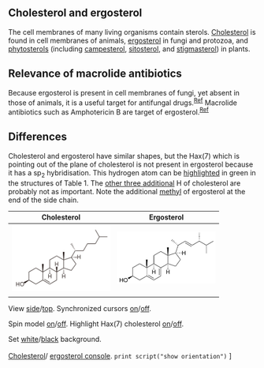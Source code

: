 ## Cholesterol and ergosterol

The cell membranes of many living organisms contain sterols. [Cholesterol](https://en.wikipedia.org/wiki/Cholesterol) is found in cell membranes of animals, [ergosterol](https://en.wikipedia.org/wiki/Ergosterol) in fungi and protozoa, and [phytosterols](https://en.wikipedia.org/wiki/Phytosterol) (including [campesterol](https://en.wikipedia.org/wiki/Campesterol), [sitosterol](https://en.wikipedia.org/wiki/Sitosterol), and [stigmasterol](https://en.wikipedia.org/wiki/Sitosterol)) in plants.

## Relevance of macrolide antibiotics

Because ergosterol is present in cell membranes of fungi, yet absent in those of animals, it is a useful target for antifungal drugs.<sup>[Ref](https://en.wikipedia.org/wiki/Ergosterol#Target_for_antifungal_drugs)</sup> Macrolide antibiotics such as Amphotericin B are target of ergosterol.<sup>[Ref](https://academic.oup.com/jac/article/49/suppl_1/7/2473430)</sup>

## Differences

Cholesterol and ergosterol have similar shapes, but the Hax(7) which is pointing out of the plane of cholesterol is not present in ergosterol because it has a sp<sub>2</sub> hybridisation. This hydrogen atom can be <a href='javascript:Jmol.script(JmolAppletA,"select atomno = 41;color [0,255,0]")'>highlighted</a> in green in the structures of Table 1. The <a href='javascript:Jmol.script(JmolAppletA,"select atomno = 30, atomno = 48, atomno = 50;color [0,127,127]")'>other three additional</a> H of cholesterol are probably not as important. Note the additional <a href='javascript:Jmol.script(JmolAppletB,"select atomno = 65, atomno = 66, atomno = 67;color [127,127,0]")'>methyl</a> of ergosterol at the end of the side chain.

<script type="text/javascript" src="src/JSmol.min.js"></script>
<script type="text/javascript">
Cholest = {
    script: "set antialiasDisplay true;load data/cholesterol-3D.sdf;cartoon on;color cartoon structure;rotate z 118.48; rotate y 117.66; rotate z -47.64;",
    width:350,      
    j2sPath: "src/j2s",   
    disableJ2SLoadMonitor: false,
    isableInitialConsole: true
}
Ergost = {
    script: "set antialiasDisplay true;load data/ergosterol-3D.sdf;cartoon on;color cartoon structure;rotate z -113.86; rotate y 135.11; rotate z -93.93;",
    width:350,      
    j2sPath: "src/j2s",   
    disableJ2SLoadMonitor: false,
    isableInitialConsole: true
}

</script>

|Cholesterol|Ergosterol|
|----------|-----------|
|<center><img src="data/Cholesterol_2D.svg.png" alt="cholesterol" width="200" /></center> | <center><img src="data/Ergosterol_2D.svg.png" alt="ergosterol" width="200" /></center>|
|<script>Jmol.getApplet("JmolAppletA",Cholest);</script>|<script>Jmol.getApplet("JmolAppletB",Ergost);</script>|

<script>javascript:Jmol.script(JmolAppletA,"sync * on;sync * \"set syncMouse TRUE\"");</script>

View <a href='javascript:Jmol.script(JmolAppletA,"reset; rotate z 33.34; rotate y 125.99; rotate z -67.45;select atomno = 41;color [0,255,0]");javascript:Jmol.script(JmolAppletB,"reset; rotate z -179.67; rotate y 93.62; rotate z -93.8; ")'>side</a>/<a href='javascript:Jmol.script(JmolAppletA,"reset;rotate z 118.48; rotate y 117.66; rotate z -47.64;select atomno = 41;color [0,255,0]");javascript:Jmol.script(JmolAppletB,"reset; rotate z -113.86; rotate y 135.11; rotate z -93.93;")'>top</a>. Synchronized cursors 
<a href='javascript:Jmol.script(JmolAppletA,"sync * on;sync * \"set syncMouse TRUE\"")'>on</a>/<a href='javascript:Jmol.script(JmolAppletA,"sync * off")'>off</a>.

Spin model 
<a href='javascript:Jmol.script(JmolAppletA,"spin on");javascript:Jmol.script(JmolAppletB,"spin on")'>on</a>/<a href='javascript:Jmol.script(JmolAppletA,"spin off");javascript:Jmol.script(JmolAppletB,"spin off")'>off</a>. Highlight Hax(7) cholesterol 
<a href='javascript:Jmol.script(JmolAppletA,"select atomno = 41;color [0,255,0]")'>on</a>/<a href='javascript:Jmol.script(JmolAppletA,"select atomno = 41;color [255,255,255]")'>off</a>.

Set
<a href='javascript:Jmol.script(JmolAppletA,"script APPLET * \"background white\"")'> white</a>/<a href='javascript:Jmol.script(JmolAppletA,"script APPLET * \"background black\"")'>black</a> background.
<br><br>
<a href='javascript:Jmol.script(JmolAppletA,"console")'>Cholesterol</a>/
<a href='javascript:Jmol.script(JmolAppletB,"console")'>ergosterol console</a>.
<code>print script("show orientation")</code>
]